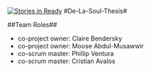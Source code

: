 [![Stories in Ready](https://badge.waffle.io/De-La-Soul/De-La-Soul-Thesis.png?label=ready&title=Ready)](https://waffle.io/De-La-Soul/De-La-Soul-Thesis)
#De-La-Soul-Thesis#

##Team Roles##

- co-project owner: Claire Bendersky
- co-project owner: Moose Abdul-Musawwir
- co-scrum master: Phillip Ventura
- co-scrum master: Cristian Avalos